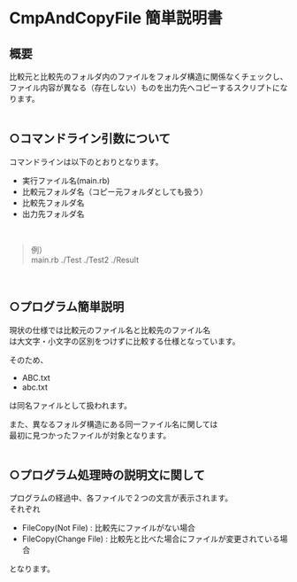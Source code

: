 # CmpAndCopyFile 簡単説明書

## 概要
  
比較元と比較先のフォルダ内のファイルをフォルダ構造に関係なくチェックし、  
ファイル内容が異なる（存在しない）ものを出力先へコピーするスクリプトになります。  
</br>

## ○コマンドライン引数について

コマンドラインは以下のとおりとなります。  
  
- 実行ファイル名(main.rb)
- 比較元フォルダ名（コピー元フォルダとしても扱う）
- 比較先フォルダ名
- 出力先フォルダ名
</br>
  
> 例）  
> main.rb ./Test ./Test2 ./Result
>  
</br>

## ○プログラム簡単説明

現状の仕様では比較元のファイル名と比較先のファイル名  
は大文字・小文字の区別をつけずに比較する仕様となっています。  
  
そのため、  

- ABC.txt
- abc.txt  

は同名ファイルとして扱われます。  
  
また、異なるフォルダ構造にある同一ファイル名に関しては  
最初に見つかったファイルが対象となります。  
</br>

## ○プログラム処理時の説明文に関して
  
プログラムの経過中、各ファイルで２つの文言が表示されます。  
それぞれ  

- FileCopy(Not File) : 比較先にファイルがない場合  
- FileCopy(Change File) : 比較先と比べた場合にファイルが変更されている場合  
  
となります。
